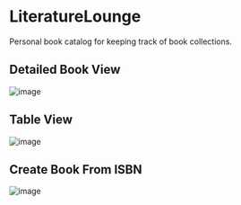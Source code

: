 # LiteratureLounge
Personal book catalog for keeping track of book collections.

## Detailed Book View
![image](https://user-images.githubusercontent.com/12488613/185807251-5b971b40-ec10-4e82-b623-4430a5bcaabf.png)

## Table View
![image](https://user-images.githubusercontent.com/12488613/185807269-f87495dd-d449-4bcf-9492-274e00ea7a7a.png)

## Create Book From ISBN
![image](https://user-images.githubusercontent.com/12488613/185807352-95f0b20c-8dd1-4f84-a5c9-3840f9d51442.png)

